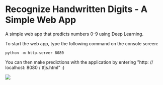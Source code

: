 # Recognize Handwritten Digits - A Simple Web App

A simple web app that predicts numbers 0-9 using Deep Learning.

To start the web app, type the following command on the console screen:
```
python -m http.server 8080
```
You can then make predictions with the application by entering "http: // localhost: 8080 / tfjs.html" :)

<img src="https://media1.giphy.com/media/U4MUdtTBiXvRKQOgAp/giphy.gif" />
